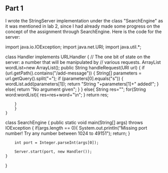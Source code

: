 ## Part 1
I wrote the StringServer implementation under the class "SearchEngine" as it was mentioned in lab 2, since I had already made some progress on the concept of the assignment through SearchEngine. Here is the code for the server:

import java.io.IOException;
import java.net.URI;
import java.util.*;

class Handler implements URLHandler {
    // The one bit of state on the server: a number that will be manipulated by
    // various requests.
    ArrayList<String> wordList=new ArrayList<String>();
    public String handleRequest(URI url) {
        if (url.getPath().contains("/add-message")) {
            String[] parameters = url.getQuery().split("=");
                if (parameters[0].equals("s")) {
                    wordList.add(parameters[1]);
                    return "String "+parameters[1]+" added!";
                }
                else{
                    return "No argument given";
                }
            }
        else{
            String res="";
            for(String word:wordList){
                res=res+word+"\n";
            }
            return res;

        }
        }
    }

 
class SearchEngine {
    public static void main(String[] args) throws IOException {
        if(args.length == 0){
            System.out.println("Missing port number! Try any number between 1024 to 49151");
            return;
        }

        int port = Integer.parseInt(args[0]);

        Server.start(port, new Handler());
    }
}

